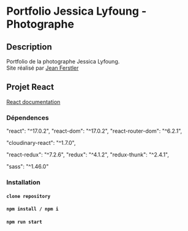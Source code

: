 # Portfolio Jessica Lyfoung - Photographe

## Description

  Portfolio de la photographe Jessica Lyfoung.\
  Site réalisé par [Jean Ferstler](https://github.com/ecko9)

## Projet React

  [React documentation](https://reactjs.org/)

### Dépendences

  "react": "^17.0.2",
  "react-dom": "^17.0.2",
  "react-router-dom": "^6.2.1",

  "cloudinary-react": "^1.7.0",

  "react-redux": "^7.2.6",
  "redux": "^4.1.2",
  "redux-thunk": "^2.4.1",

  "sass": "^1.46.0"

### Installation

  #### `clone repository`
  #### `npm install / npm i`
  #### `npm run start`
